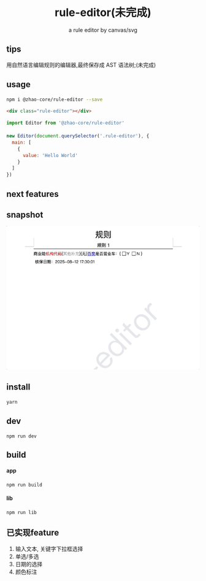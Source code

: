 <h1 align="center">rule-editor(未完成)</h1>

<p align="center"> a rule editor by canvas/svg</p>

## tips

用自然语言编辑规则的编辑器,最终保存成 AST 语法树;(未完成)

## usage

```bash
npm i @zhao-core/rule-editor --save
```

```html
<div class="rule-editor"></div>
```

```javascript
import Editor from '@zhao-core/rule-editor'

new Editor(document.querySelector('.rule-editor'), {
  main: [
    {
      value: 'Hello World'
    }
  ]
})
```

## next features

## snapshot

![image](./src/assets/snapshots/May-25-2024%2008-41-32.gif)

## install

`yarn`

## dev

`npm run dev`

## build

#### app

`npm run build`

#### lib

`npm run lib`

## 已实现feature

1. 输入文本, 关键字下拉框选择
2. 单选/多选
3. 日期的选择
4. 颜色标注
